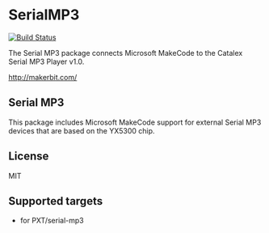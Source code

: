 # SerialMP3

[![Build Status](https://travis-ci.org/1010Technologies/pxt-serial-mp3.svg?branch=master)](https://travis-ci.org/1010Technologies/pxt-serial-mp3)

The Serial MP3 package connects Microsoft MakeCode to the Catalex Serial MP3 Player v1.0.

http://makerbit.com/

## Serial MP3
This package includes Microsoft MakeCode support for external Serial MP3 devices that are based on the YX5300 chip.

## License

MIT

## Supported targets

* for PXT/serial-mp3
